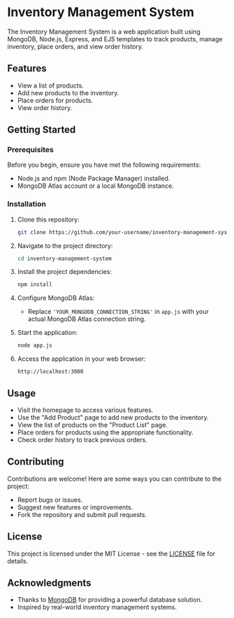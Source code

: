 # Inventory Management System

The Inventory Management System is a web application built using MongoDB, Node.js, Express, and EJS templates to track products, manage inventory, place orders, and view order history.

## Features

- View a list of products.
- Add new products to the inventory.
- Place orders for products.
- View order history.

## Getting Started

### Prerequisites

Before you begin, ensure you have met the following requirements:

- Node.js and npm (Node Package Manager) installed.
- MongoDB Atlas account or a local MongoDB instance.

### Installation

1. Clone this repository:

   ```bash
   git clone https://github.com/your-username/inventory-management-system.git
   ```
2. Navigate to the project directory:

   ```bash
   cd inventory-management-system
   ```
3. Install the project dependencies:

   ```bash
   npm install
   ```
4. Configure MongoDB Atlas:

   - Replace `'YOUR_MONGODB_CONNECTION_STRING'` in `app.js` with your actual MongoDB Atlas connection string.
5. Start the application:

   ```bash
   node app.js
   ```
6. Access the application in your web browser:

   ```
   http://localhost:3000
   ```

## Usage

- Visit the homepage to access various features.
- Use the "Add Product" page to add new products to the inventory.
- View the list of products on the "Product List" page.
- Place orders for products using the appropriate functionality.
- Check order history to track previous orders.

## Contributing

Contributions are welcome! Here are some ways you can contribute to the project:

- Report bugs or issues.
- Suggest new features or improvements.
- Fork the repository and submit pull requests.

## License

This project is licensed under the MIT License - see the [LICENSE](LICENSE) file for details.

## Acknowledgments

- Thanks to [MongoDB](https://www.mongodb.com/) for providing a powerful database solution.
- Inspired by real-world inventory management systems.

